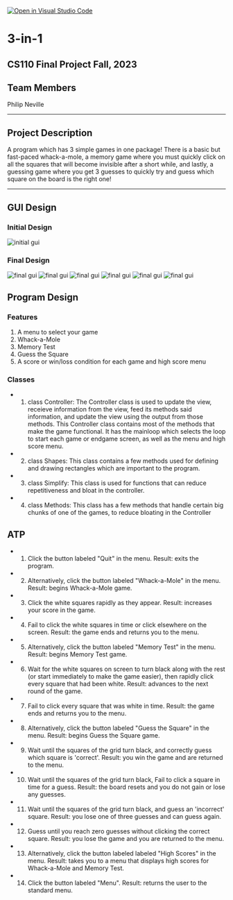 [![Open in Visual Studio Code](https://classroom.github.com/assets/open-in-vscode-718a45dd9cf7e7f842a935f5ebbe5719a5e09af4491e668f4dbf3b35d5cca122.svg)](https://classroom.github.com/online_ide?assignment_repo_id=12803350&assignment_repo_type=AssignmentRepo)

#  3-in-1 
## CS110 Final Project   Fall, 2023 

## Team Members

 Philip Neville

***

## Project Description

A program which has 3 simple games in one package! There is a basic but fast-paced whack-a-mole, a memory game where you must quickly click on all the squares that will become invisible after a short while, and lastly, a guessing game where you get 3 guesses to quickly try and guess which square on the board is the right one!

***    

## GUI Design

### Initial Design

![initial gui](assets/gui.jpg)

### Final Design

![final gui](assets/finalgui.jpg)
![final gui](assets/final_gui1.jpeg)
![final gui](assets/final_gui2.jpeg)
![final gui](assets/final_gui3.jpeg)
![final gui](assets/final_gui4.jpeg)
![final gui](assets/final_gui5.jpeg)
## Program Design

### Features

1. A menu to select your game
2. Whack-a-Mole
3. Memory Test
4. Guess the Square
5. A score or win/loss condition for each game and high score menu

### Classes

- 1. class Controller: The Controller class is used to update the view, receieve information from the view, feed its methods said information, and update the view using the output from those methods. This Controller class contains most of the methods that make the game functional. It has the mainloop which selects the loop to start each game or endgame screen, as well as the menu and high score menu.
- 2. class Shapes: This class contains a few methods used for defining and drawing rectangles which are important to the program.

- 3. class Simplify: This class is used for functions that can reduce repetitiveness and bloat in the controller.

- 4. class Methods: This class has a few methods that handle certain big chunks of one of the games, to reduce bloating in the Controller

## ATP

- 1. Click the button labeled "Quit" in the menu. Result: exits the program.

- 2. Alternatively, click the button labeled "Whack-a-Mole" in the menu. Result: begins Whack-a-Mole game.

- 3. Click the white squares rapidly as they appear. Result: increases your score in the game.

- 4. Fail to click the white squares in time or click elsewhere on the screen. Result: the game ends and returns you to the menu.

- 5. Alternatively, click the button labeled "Memory Test" in the menu. Result: begins Memory Test game.

- 6. Wait for the white squares on screen to turn black along with the rest (or start immediately to make the game easier), then rapidly click every square that had been white. Result: advances to the next round of the game.

- 7. Fail to click every square that was white in time. Result: the game ends and returns you to the menu.

- 8. Alternatively, click the button labeled "Guess the Square" in the menu. Result: begins Guess the Square game.

- 9. Wait until the squares of the grid turn black, and correctly guess which square is 'correct'. Result: you win the game and are returned to the menu.

- 10. Wait until the squares of the grid turn black, Fail to click a square in time for a guess. Result: the board resets and you do not gain or lose any guesses.

- 11. Wait until the squares of the grid turn black, and guess an 'incorrect' square. Result: you lose one of three guesses and can guess again.

- 12. Guess until you reach zero guesses without clicking the correct square. Result: you lose the game and you are returned to the menu.

- 13. Alternatively, click the button labeled labeled "High Scores" in the menu. Result: takes you to a menu that displays high scores for Whack-a-Mole and Memory Test.

- 14. Click the button labeled "Menu". Result: returns the user to the standard menu.